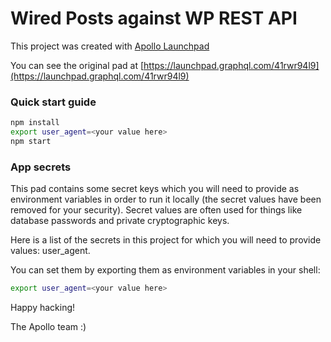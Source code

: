 # Wired Posts against WP REST API



This project was created with [Apollo Launchpad](https://launchpad.graphql.com)

You can see the original pad at [https://launchpad.graphql.com/41rwr94l9](https://launchpad.graphql.com/41rwr94l9)

### Quick start guide

```bash
npm install
export user_agent=<your value here>
npm start
```


### App secrets

This pad contains some secret keys which you will need to provide as environment variables in order to run it locally (the secret values have been removed for your security). Secret values are often used for things like database passwords and private cryptographic keys.

Here is a list of the secrets in this project for which you will need to provide values: user_agent.

You can set them by exporting them as environment variables in your shell: 

```sh
export user_agent=<your value here>
```


Happy hacking!

The Apollo team :)
